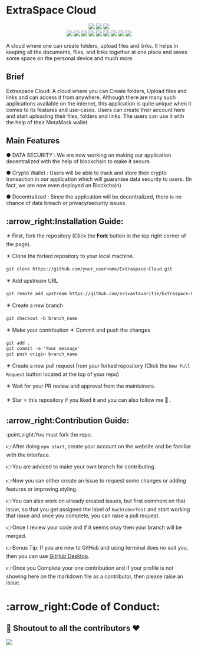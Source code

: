 # ExtraSpace Cloud 
<div align="center">
<img src="https://forthebadge.com/images/badges/built-with-love.svg" />
<img src="https://forthebadge.com/images/badges/uses-brains.svg" />
<img src="https://forthebadge.com/images/badges/powered-by-responsibility.svg" />
  <br>
  <img src="https://img.shields.io/github/repo-size/srivastavaritik/Extraspace-Cloud?style=for-the-badge" />
  <img src="https://img.shields.io/github/issues/srivastavaritik/Extraspace-Cloud?style=for-the-badge" />
  <img src="https://img.shields.io/github/issues-closed-raw/srivastavaritik/Extraspace-Cloud?style=for-the-badge" />
   <img src="https://img.shields.io/github/issues-pr/srivastavaritik/Extraspace-Cloud?style=for-the-badge" />
  <img src="https://img.shields.io/github/issues-pr-closed-raw/srivastavaritik/Extraspace-Cloud?style=for-the-badge" />
  <img src="https://img.shields.io/github/forks/srivastavaritik/Extraspace-Cloud?style=for-the-badge" />
  <img src="https://img.shields.io/github/stars/srivastavaritik/Extraspace-Cloud?style=for-the-badge" />
  <img src="https://img.shields.io/github/last-commit/srivastavaritik/Extraspace-Cloud?style=for-the-badge" />
  
  <img src="https://img.shields.io/github/contributors/srivastavaritik/Extraspace-Cloud?style=for-the-badge" />
  </div>

A cloud where one can create folders, upload files and links. It helps in keeping all the documents, files, and links together at one place and saves some space on the personal device and much more.


## Brief
Extraspace Cloud: A cloud where you can Create folders, Upload files and links and can access it from anywhere. Although there are many such applications available on the internet, this application is quite unique when it comes to its features and use-cases. Users can create their account here and start uploading their files, folders and links. The users can use it with the help of their MetaMask wallet.


## Main Features 
● DATA SECURITY :
We are now working on making our application decentralized with the help of blockchain to make it secure.

● Crypto Wallet :
Users will be able to track and store their crypto transaction in our application which will guarantee data security to users.
(In fact, we are now even deployed on Blockchain)

● Decentralized :
Since the application will be decentralized, there is no chance of data breach or privacy/security issues.

<h2>:arrow_right:Installation Guide:</h2>
✴️ First, fork the repository (Click the <b><b>Fork</b></b> button in the top right corner of the page).

✴️ Clone the forked repository to your local machine.

```markdown
git clone https://github.com/your_username/Extraspace-Cloud.git
```

✴️ Add upstream URL 
```markdown
git remote add upstream https://github.com/srivastavaritik/Extraspace-Cloud.git
```

✴️ Create a new branch

```markdown
git checkout -b branch_name
```

✴️ Make your contribution
✴️ Commit and push the changes

```markdown
git add .
git commit -m 'Your message'
git push origin branch_name
```

✴️ Create a new pull request from your forked repository (Click the `New Pull Request` button located at the top of your repo)

✴️ Wait for your PR review and approval from the maintainers.

✴️ Star ⭐ this repository if you liked it and you can also follow me 👀 .


<h2>:arrow_right:Contribution Guide:</h2>
:point_right:You must fork the repo.      

:point_right:After doing `npm start`, create your account on the website and be familiar with the interface.   

:point_right:You are adviced to make your own branch for contributing.     

:point_right:Now you can either create an issue to request some changes or adding features or improving styling.   

:point_right:You can also work on already created issues, but first comment on that issue, so that you get assigned the label of `hacktoberfest` and start working that issue and once you complete, you can raise a pull request.     

:point_right:Once I review your code and if it seems okay then your branch will be merged.   

:point_right:Bonus Tip: If you are new to GitHub and using terminal does no suit you, then you can use <a href="https://desktop.github.com/">GitHub Desktop</a>. 

:point_right:Once you Complete your one contribution and if your profile is not showing here on the markdown file as a contributor, then please raise an issue.
<h1>:arrow_right:Code of Conduct:</h1>

## 	:game_die: Shoutout to all the contributors ❤️

<a href="https://github.com/srivastavaritik/Extraspace-Cloud/graphs/contributors">
  <img src="https://contrib.rocks/image?repo=srivastavaritik/Extraspace-Cloud" />
</a>
